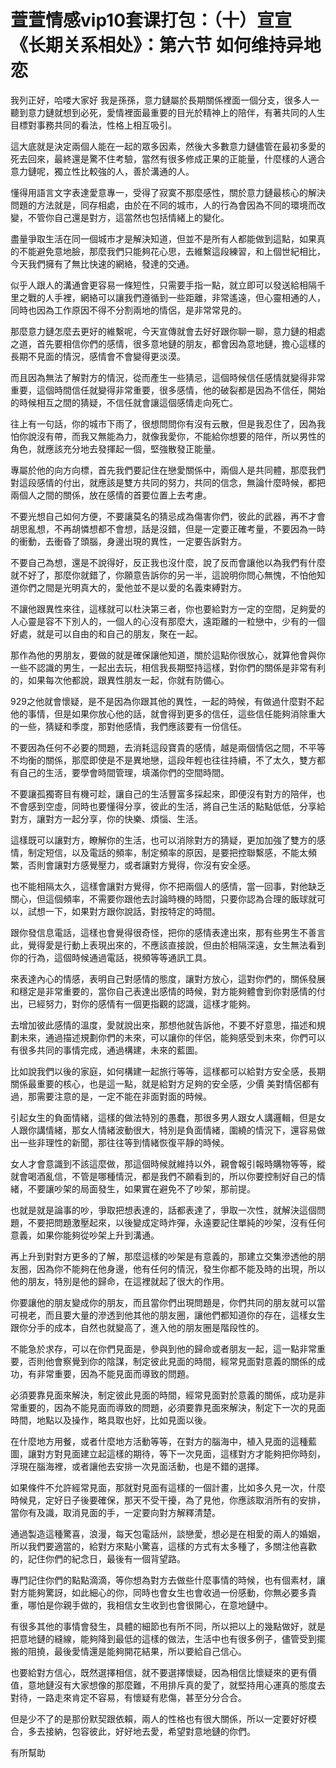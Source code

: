 # 萱萱情感vip10套课打包：（十）宣宣《长期关系相处》：第六节  如何维持异地恋

我列正好，哈喽大家好 我是孫孫，意力鏈屬於長期關係裡面一個分支，很多人一聽到意力鏈就想到必死，愛情裡面最重要的目光於精神上的陪伴，有著共同的人生目標對事務共同的看法，性格上相互吸引。

這大底就是決定兩個人能在一起的眾多因素，然後大多數意力鏈儘管在最初多愛的死去回來，最終還是驚不住考驗，當然有很多修成正果的正能量，什麼樣的人適合意力鏈呢，獨立性比較強的人，善於溝通的人。

懂得用語言文字表達愛意專一，受得了寂寞不那麼感性，關於意力鏈最核心的解決問題的方法就是，同存相處，由於在不同的城市，人的行為會因為不同的環境而改變，不管你自己還是對方，這當然也包括情緒上的變化。

盡量爭取生活在同一個城市才是解決知道，但並不是所有人都能做到這點，如果真的不能避免意地臉，那麼我們只能夠花心思，去維繫這段練習，和上個世紀相比，今天我們擁有了無比快速的網絡，發達的交通。

似乎人跟人的溝通會更容易一條短性，只需要手指一點，就立即可以發送給相隔千里之戰的人手裡，網絡可以讓我們遵循到一些距離，非常遙遠，但心靈相通的人，同時也因為工作原因不得不分割兩地的情侶，是非常常見的。

那麼意力鏈怎麼去更好的維繫呢，今天宣傳就會去好好跟你聊一聊，意力鏈的相處之道，首先要相信你們的感情，很多意地鏈的朋友，都會因為意地鏈，擔心這樣的長期不見面的情況，感情會不會變得更淡漠。

而且因為無法了解對方的情況，從而產生一些猜忌，這個時候信任感情就變得非常重要，這個時間信任就變得非常重要，很多感情，他的破裂都是因為不信任，開始的時候相互之間的猜疑，不信任就會讓這個感情走向死亡。

往上有一句話，你的城市下雨了，很想問問你有沒有云散，但是我忍住了，因為我怕你說沒有帶，而我又無能為力，就像我愛你，不能給你想要的陪伴，所以男性的角色，就應該充分地去發揮起一個，堅強散發正能量。

專屬於他的向方向標，首先我們要記住在戀愛關係中，兩個人是共同體，那麼我們對這段感情的付出，就應該是雙方共同的努力，共同的信念，無論什麼時候，都把兩個人之間的關係，放在感情的首要位置上去考慮。

不要光想自己如何方便，不要讓莫名的猜忌成為傷害你們，彼此的武器，再不才會胡思亂想，不再胡憐想都不會想，話是沒錯，但是一定要正確考量，不要因為一時的衝動，去衝昏了頭腦，身邊出現的異性，一定要告訴對方。

不要自己為想，還是不說得好，反正我也沒什麼，說了反而會讓他以為我們有什麼就不好了，那麼你就錯了，你願意告訴你的另一半，這說明你問心無愧，不怕他知道你們之間是光明真大的，愛他並不是以愛的名義束縛對方。

不讓他跟異性來往，這樣就可以杜決第三者，你也要給對方一定的空間，足夠愛的人心靈是容不下別人的，一個人的心沒有那麼大，遠距離的一粒戀中，少有的一個好處，就是可以自由的和自己的朋友，聚在一起。

那作為他的男朋友，要做的就是確保讓他知道，關於這點你很放心，就算他會與你一些不認識的男生，一起出去玩，相信我長期堅持這樣，對你們的關係是非常有利的，如果每次他都說，跟異性朋友一起，你就有防備心。

929之他就會懷疑，是不是因為你跟其他的異性，一起的時候，有做過什麼對不起他的事情，但是如果你放心他的話，就會得到更多的信任，這些信任能夠消除重大的一些，猜疑和季度，那對他感情，我們應該要有一份信任。

不要因為任何不必要的問題，去消耗這段寶貴的感情，越是兩個情侶之間，不平等不均衡的關係，那麼即使是不是異地戀，這段年輕也往往持續，不了太久，雙方都有自己的生活，要學會時間管理，填滿你們的空間時間。

不要讓孤獨寄目有機可趁，讓自己的生活豐富多採起來，即便沒有對方的陪伴，也不會感到空虛，同時也要懂得分享，彼此的生活，將自己生活的點點低低，分享給對方，讓對方一起分享，你的快樂、煩惱、生活。

這樣既可以讓對方，瞭解你的生活，也可以消除對方的猜疑，更加加強了雙方的感情，制定短信，以及電話的頻率，制定頻率的原因，是要把控聯繫感，不能太頻繁，否則會讓對方感覺壓力，或者讓對方覺得，你沒有安全感。

也不能相隔太久，這樣會讓對方覺得，你不把兩個人的感情，當一回事，對他缺乏關心，但這個頻率，不需要你跟他去討論時機的時間，只要你認為合理的飯球就可以，試想一下，如果對方跟你說話，對按特定的時間。

跟你發信息電話，這樣也會覺得很奇怪，把你的感情表達出來，那有些男生不善言此，覺得愛是行動上表現出來的，不應該直接說，但由於相隔深遠，女生無法看到你的行為，這個時候通過電話，視頻等等通訊工具。

來表達內心的情感，表明自己對感情的態度，讓對方放心，這對你們的，關係發展和穩定是非常重要的，當你自己表達出感情的時候，對方能夠體會到你對感情的付出，已經努力，對你的感情有一個更指觀的認識，這樣才能夠。

去增加彼此感情的溫度，愛就說出來，那想他就告訴他，不要不好意思，描述和規劃未來，通過描述規劃你們的未來，可以讓你的伴侶，能夠感受到未來，你們可以有很多共同的事情完成，通過構建，未來的藍圖。

比如說我們以後的家庭，如何構建一起旅行等等，這樣都可以給對方安全感，長期關係最重要的核心，也是這一點，就是給對方足夠的安全感，少價 美對情侶都有過，那需要注意的是，一定不能在非面對面的時候。

引起女生的負面情緒，這樣的做法特別的愚蠢，那很多男人跟女人講邏輯，但是女人跟你講情緒，那女人情緒波動很大，特別是負面情緒，圍繞的情況下，還容易做出一些非理性的新聞，那往往等到情緒恢復平靜的時候。

女人才會意識到不該這麼做，那這個時候就維持以外，親會報引報時購物等等，縱就會喝酒亂信，不管是哪種情況，都是我們不願看到的，所以你要控制好自己的情緒，不要讓吵架的局面發生，如果實在避免不了吵架，那前提。

也就是就是論事的吵，爭取把想表達的，話都表達了，爭取一次性，就解決這個問題，不要把問題激壓起來，以後變成定時炸彈，永遠要記住單純的吵架，沒有任何意義，如果你能夠從吵架上升到溝通。

再上升到對對方更多的了解，那麼這樣的吵架是有意義的，那建立交集滲透他的朋友圈，因為你不能夠在他身邊，他有任何的情況，發生你都不能及時的出現，所以他的朋友，特別是他的歸命，在這裡就起了很大的作用。

你要讓他的朋友變成你的朋友，而且當你們出現問題是，你們共同的朋友就可以當可視老，而且要大量的滲透到他其他的朋友圈，讓他們都知道你的存在，這樣女生跟你分手的成本，自然也就變高了，進入他的朋友圈是階段性的。

不能急於求存，可以在你們見面是，參與到他的歸命或者朋友一起，這一點非常重要，否則他會察覺到你的陰謀，制定彼此見面的時間，經常見面對意義的關係的成功，有非常重要，因為不能見面而導致的問題。

必須要靠見面來解決，制定彼此見面的時間，經常見面對於意義的關係，成功是非常重要的，因為不能見面而導致的問題，必須要靠見面來解決，制定下一次的見面時間，地點以及操作，略具取也好，比如見面以後。

在什麼地方用餐，或者什麼地方活動等等，在對方的腦海中，植入見面的這種藍圖，讓對方對見面建立起這樣的期待，等下一次見面，這樣對方才能夠把你時刻，浮現在腦海裡，或者讓他去安排一次見面活動，也是不錯的選擇。

如果條件不允許經常見面，那就對見面有這樣的一個計畫，比如多久見一次，什麼時候見，定好日子後要確保，那天不受干擾，為了見他，你應該取消所有的安排，當你有及識，取消見面的手，一定要向對方解釋清楚。

通過製造這種驚喜，浪漫，每天包電話州，談戀愛，想必是在相愛的兩人的婚姻，所以我們要適當的，給對方來點小驚喜，這樣的方式有太多種了，多關注他喜歡的，記住你們的紀念日，最後有一個背望路。

專門記住你們的點點滴滴，等你想為對方去做些什麼事情的時候，也有個素材，讓對方能夠驚訝，如此細心的你，同時也會女生也會收過一份感動，你無必要多貴重，哪怕是你親手做的，我相信女生收到也會很開心，在意地鏈中。

有很多其他的事情會發生，具體的細節也有所不同，所以把以上的幾點做好，就是把意地鏈的縫線，能夠降到最低的這樣的做法，生活中也有很多例子，儘管受到擺搬的阻撓，最後愛情還是能夠開花結果，所以要給自己信心。

也要給對方信心，既然選擇相信，就不要選擇懷疑，因為相信比懷疑來的更有價值，意地鏈沒有大家想像的那麼難，不用排斥真的愛了，就堅持用心運真的態度去對待，一路走來肯定不容易，有懷疑有悲傷，甚至分分合合。

但是少不了的是那份默契跟依賴，兩人的性格也有很大關係，所以一定要好好模合，多去接納，包容彼此，好好地去愛，希望對意地鏈的你們。

有所幫助